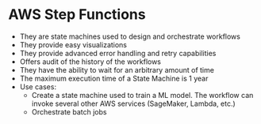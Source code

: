 # AWS Step Functions

- They are state machines used to design and orchestrate workflows
- They provide easy visualizations
- They provide advanced error handling and retry capabilities
- Offers audit of the history of the workflows
- They have the ability to wait for an arbitrary amount of time
- The maximum execution time of a State Machine is 1 year
- Use cases:
    - Create a state machine used to train a ML model. The workflow can invoke several other AWS services (SageMaker, Lambda, etc.)
    - Orchestrate batch jobs
